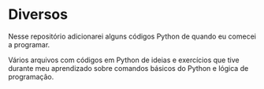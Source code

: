 # Diversos
Nesse repositório adicionarei alguns códigos Python de quando eu comecei a programar.

Vários arquivos com códigos em Python de ideias e exercícios que tive durante meu aprendizado sobre comandos básicos do Python e lógica de programação.
